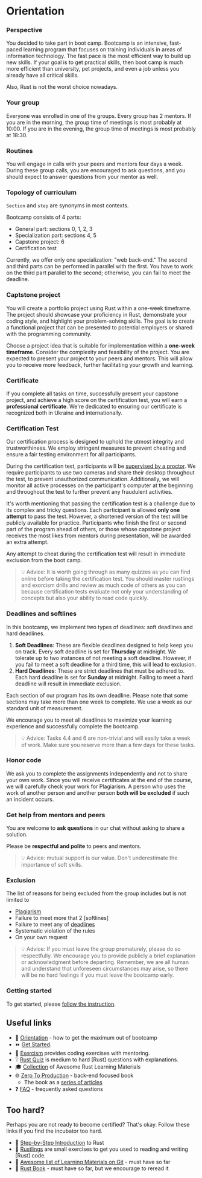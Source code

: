 # Orientation

### Perspective

You decided to take part in boot camp. Bootcamp is an intensive, fast-paced learning program that focuses on training individuals in areas of information technology. The fast pace is the most efficient way to build up new skills. If your goal is to get practical skills, then boot camp is much more efficient than university, pet projects, and even a job unless you already have all critical skills.

Also, Rust is not the worst choice nowadays.

<!-- xxx : add list why rust -->

### Your group

Everyone was enrolled in one of the groups. Every group has 2 mentors. If you are in the morning, the group time of meetings is most probably at 10:00. If you are in the evening, the group time of meetings is most probably at 18:30.

### Routines

You will engage in calls with your peers and mentors four days a week. During these group calls, you are encouraged to ask questions, and you should expect to answer questions from your mentor as well.

### Topology of curriculum

`Section` and `step` are synonyms in most contexts.

Bootcamp consists of 4 parts:

- General part: sections 0, 1, 2, 3
- Specialization part: sections 4, 5
- Capstone project: 6
- Certification test

Currently, we offer only one specialization: "web back-end." The second and third parts can be performed in parallel with the first. You have to work on the third part parallel to the second; otherwise, you can fail to meet the deadline.

### Captstone project

You will create a portfolio project using Rust within a one-week timeframe. The project should showcase your proficiency in Rust, demonstrate your coding style, and highlight your problem-solving skills. The goal is to create a functional project that can be presented to potential employers or shared with the programming community.

Choose a project idea that is suitable for implementation within a **one-week timeframe**. Consider the complexity and feasibility of the project. You are expected to present your project to your peers and mentors. This will allow you to receive more feedback, further facilitating your growth and learning.

### Certificate

If you complete all tasks on time, successfully present your capstone project, and achieve a high score on the certification test, you will earn a **professional certificate**. We're dedicated to ensuring our certificate is recognized both in Ukraine and internationally.

### Certification Test

Our certification process is designed to uphold the utmost integrity and trustworthiness. We employ stringent measures to prevent cheating and ensure a fair testing environment for all participants.

During the certification test, participants will be [supervised by a proctor][certification test]. We require participants to use two cameras and share their desktop throughout the test, to prevent unauthorized communication. Additionally, we will monitor all active processes on the participant's computer at the beginning and throughout the test to further prevent any fraudulent activities.

It's worth mentioning that passing the certification test is a challenge due to its complex and tricky questions. Each participant is allowed **only one attempt** to pass the test. However, a shortened version of the test will be publicly available for practice. Participants who finish the first or second part of the program ahead of others, or those whose capstone project receives the most likes from mentors during presentation, will be awarded an extra attempt.

Any attempt to cheat during the certification test will result in immediate exclusion from the boot camp.

> 💡 Advice: It is worth going through as many quizzes as you can find online before taking the certification test. You should master rustlings and exorcism drills and review as much code of others as you can because certification tests evaluate not only your understanding of concepts but also your ability to read code quickly.

### Deadlines and softlines

In this bootcamp, we implement two types of deadlines: soft deadlines and hard deadlines.

1. **Soft Deadlines**: These are flexible deadlines designed to help keep you on track. Every soft deadline is set for **Thursday** at midnight. We tolerate up to two instances of not meeting a soft deadline. However, if you fail to meet a soft deadline for a third time, this will lead to exclusion.
2. **Hard Deadlines**: These are strict deadlines that must be adhered to. Each hard deadline is set for **Sunday** at midnight. Failing to meet a hard deadline will result in immediate exclusion.

Each section of our program has its own deadline. Please note that some sections may take more than one week to complete. We use a week as our standard unit of measurement.

We encourage you to meet all deadlines to maximize your learning experience and successfully complete the bootcamp.

> 💡 Advice: Tasks 4.4 and 6 are non-trivial and will easily take a week of work. Make sure you reserve more than a few days for these tasks.

### Honor code

We ask you to complete the assignments independently and not to share your own work. Since you will receive certificates at the end of the course, we will carefully check your work for Plagiarism. A person who uses the work of another person and another person **both will be excluded** if such an incident occurs.

### Get help from mentors and peers

You are welcome to **ask questions** in our chat without asking to share a solution.

Please be **respectful and polite** to peers and mentors.

> 💡 Advice: mutual support is our value. Don't underestimate the importance of soft skills.

### Exclusion

The list of reasons for being excluded from the group includes but is not limited to

- [Plagiarism]
- Failure to meet more that 2 [softlines]
- Failure to meet any of [deadlines]
- Systematic violation of the rules
- On your own request

> 💡 Advice: If you must leave the group prematurely, please do so respectfully. We encourage you to provide publicly a brief explanation or acknowledgment before departing. Remember, we are all human and understand that unforeseen circumstances may arise, so there will be no hard feelings if you must leave the bootcamp early.

### Getting started

To get started, please [follow the instruction][Get Started].

## Useful links

- 🧭 [Orientation] - how to get the maximum out of bootcamp
- ⏩ [Get Started][Get Started].
- :school: [Exercism] provides coding exercises with mentoring.
- :grey_question: [Rust Quiz] is medium to hard [Rust] questions with explanations.
- :mortar_board: [Collection][Learning Materials] of Awesome Rust Learning Materials
- :globe_with_meridians: [Zero To Production] - back-end focused book
  - The book as a [series of articles][Zero To Production as a series of articles]
- :question: [FAQ] - frequently asked questions

## Too hard?

Perhaps you are not ready to become certified? That's okay. Follow these links if you find the incubator too hard.

- :footprints:️ [Step-by-Step Introduction] to Rust
- :baby: [Rustlings] are small exercises to get you used to reading and writing [Rust] code.
- :file_folder: [Awesome list of Learning Materials on Git][Learning Materials on Git] - must have so far
- :blue_book: [Rust Book] - must have so far, but we encourage to reread it

[Plagiarism]: #honor-code
[deadlines]: #deadlines
[Rust Incubator]: https://github.com/rust-lang-ua/rust_incubator/README.md
[certification test]: https://www.youtube.com/watch?v=cInMjEaH1q0

[Orientation]: ./orientation.md
[Get Started]: https://github.com/rust-lang-ua/rust_incubator#getting-started
[Exercism]: https://exercism.org/tracks/rust
[Rust Quiz]: https://github.com/dtolnay/rust-quiz
[Learning Materials]: https://github.com/rust-lang-ua/learn_rust_together/blob/master/learn.md
[Zero To Production]: https://www.zero2prod.com/index.html?country=Ukraine&discount_code=EEU60
[Zero To Production as a series of articles]: ./backend_book.md
[FAQ]: ./faq.md
[Step-by-Step Introduction]: https://github.com/rust-lang-ua/learn_rust_together/blob/master/introduction.md
[Rustlings]: https://github.com/rust-lang/rustlings
[Learning Materials on Git]: https://github.com/Learn-Together-Pro/LearnGitTogether
[Rust Book]: https://doc.rust-lang.org/book
